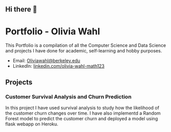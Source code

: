 ## Hi there 👋

<!--
**Ol1viaW/Ol1viaW** is a ✨ _special_ ✨ repository because its `README.md` (this file) appears on your GitHub profile.

Here are some ideas to get you started:

- 🔭 I’m currently working on ...
- 🌱 I’m currently learning ...
- 👯 I’m looking to collaborate on ...
- 🤔 I’m looking for help with ...
- 💬 Ask me about ...
- 📫 How to reach me: ...
- 😄 Pronouns: ...
- ⚡ Fun fact: ...
-->

# Portfolio - Olivia Wahl

This Portfolio is a compilation of all the Computer Science and Data Science and projects I have done for academic, self-learning and hobby purposes. 
- Email: [Oliviawahl@berkeley.edu](mailto:oliviawahl@berkeley.edu)
- LinkedIn: [linkedin.com/olivia-wahl-math123](https://linkedin.com/olivia-wahl-math123)

## Projects

<!-- You'll need to add an image here.  Assuming you have an image named 'project_image.png' in your repository: -->
<!--  ![Project Image](project_image.png) -->

### Customer Survival Analysis and Churn Prediction

In this project I have used survival analysis to study how the likelihood of the customer churn changes over time. I have also implementd a Random Forest model to predict the customer churn and deployed a model using flask webapp on Heroku.
